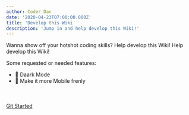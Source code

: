 ```yaml
---
author: Coder Dan
date: '2020-04-23T07:00:00.000Z'
title: 'Develop this Wiki'
description: 'Jump in and help develop this Wiki!'
---
```


Wanna show off your hotshot coding skills? Help develop this Wiki! Help develop this Wiki!

Some requested or needed features:

* 🌃 Daark Mode
* 📱 Make it more Mobile frenly

<div style="margin-top:50px;"></div>

<a class="button-default" href="https://github.com/aavegotchi/aavegotchi-wiki" target="_blank">Git Started</a>


